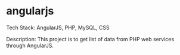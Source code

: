 angularjs
=========

Tech Stack: AngularJS, PHP, MySQL, CSS

Description:
This project is to get list of data from PHP web services through AngularJS.


